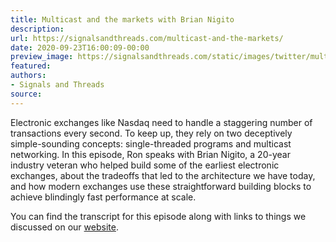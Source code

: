 ```yaml
---
title: Multicast and the markets with Brian Nigito
description:
url: https://signalsandthreads.com/multicast-and-the-markets/
date: 2020-09-23T16:00:09-00:00
preview_image: https://signalsandthreads.com/static/images/twitter/multicast_markets.png
featured:
authors:
- Signals and Threads
source:
---
```


<p>Electronic exchanges like Nasdaq need to handle a staggering number of transactions every second. To keep up, they rely on two deceptively simple-sounding concepts: single-threaded programs and multicast networking. In this episode, Ron speaks with Brian Nigito, a 20-year industry veteran who helped build some of the earliest electronic exchanges, about the tradeoffs that led to the architecture we have today, and how modern exchanges use these straightforward building blocks to achieve blindingly fast performance at scale.</p><p>You can find the transcript for this episode along with links to things we discussed on our <a href="https://signalsandthreads.com/multicast-and-the-markets">website</a>.</p>

